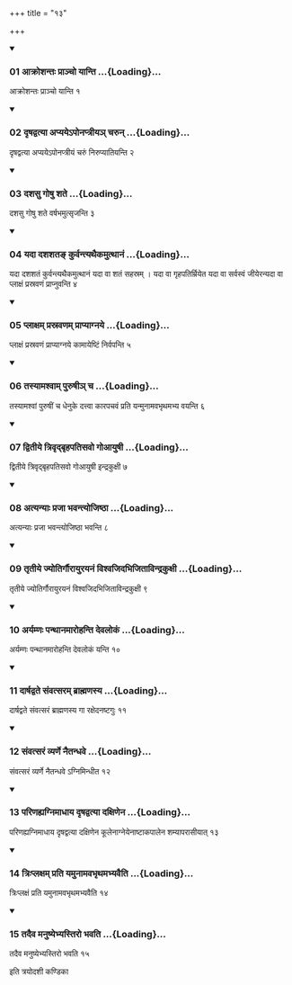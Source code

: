 +++
title = "१३"

+++

<div class="js_include" includetitle="true" newlevelforh1="3" unfilled="" url="/vedAH_yajuH/taittirIyam/sUtram/ApastambaH/shrautam/vishvAsa-prastutiH/23/13/01_AkroshantaH_prAncho_yAnti.md">
<details open><summary><h3>01 आक्रोशन्तः प्राञ्चो यान्ति ...{Loading}...</h3></summary>

आक्रोशन्तः प्राञ्चो यान्ति १
</details>
</div>


<div class="js_include" includetitle="true" newlevelforh1="3" unfilled="" url="/vedAH_yajuH/taittirIyam/sUtram/ApastambaH/shrautam/vishvAsa-prastutiH/23/13/02_dRShadvatyA_apyaye-ponaptrIya~n_charun.md">
<details open><summary><h3>02 दृषद्वत्या अप्ययेऽपोनप्त्रीयञ् चरुन् ...{Loading}...</h3></summary>

दृषद्वत्या अप्ययेऽपोनप्त्रीयं चरुं निरुप्यातियन्ति २
</details>
</div>


<div class="js_include" includetitle="true" newlevelforh1="3" unfilled="" url="/vedAH_yajuH/taittirIyam/sUtram/ApastambaH/shrautam/vishvAsa-prastutiH/23/13/03_dashasu_goShu_shate.md">
<details open><summary><h3>03 दशसु गोषु शते ...{Loading}...</h3></summary>

दशसु गोषु शते वर्षभमुत्सृजन्ति ३
</details>
</div>


<div class="js_include" includetitle="true" newlevelforh1="3" unfilled="" url="/vedAH_yajuH/taittirIyam/sUtram/ApastambaH/shrautam/vishvAsa-prastutiH/23/13/04_yadA_dashashata~N_kurvantyathaikamutthAnaM.md">
<details open><summary><h3>04 यदा दशशतङ् कुर्वन्त्यथैकमुत्थानं ...{Loading}...</h3></summary>

यदा दशशतं कुर्वन्त्यथैकमुत्थानं यदा वा शतं सहस्रम् । यदा वा गृहपतिर्म्रियेत यदा वा सर्वस्वं जीयेरन्यदा वा प्लाक्षं प्रस्रवणं प्राप्नुवन्ति ४
</details>
</div>


<div class="js_include" includetitle="true" newlevelforh1="3" unfilled="" url="/vedAH_yajuH/taittirIyam/sUtram/ApastambaH/shrautam/vishvAsa-prastutiH/23/13/05_plAxam_prasravaNam_prApyAgnaye.md">
<details open><summary><h3>05 प्लाक्षम् प्रस्रवणम् प्राप्याग्नये ...{Loading}...</h3></summary>

प्लाक्षं प्रस्रवणं प्राप्याग्नये कामायेष्टिं निर्वपन्ति ५
</details>
</div>


<div class="js_include" includetitle="true" newlevelforh1="3" unfilled="" url="/vedAH_yajuH/taittirIyam/sUtram/ApastambaH/shrautam/vishvAsa-prastutiH/23/13/06_tasyAmashvAm_puruShI~n_cha.md">
<details open><summary><h3>06 तस्यामश्वाम् पुरुषीञ् च ...{Loading}...</h3></summary>

तस्यामश्वां पुरुषीं च धेनुके दत्त्वा कारपचवं प्रति यन्मुनामवभृथमभ्य वयन्ति ६
</details>
</div>


<div class="js_include" includetitle="true" newlevelforh1="3" unfilled="" url="/vedAH_yajuH/taittirIyam/sUtram/ApastambaH/shrautam/vishvAsa-prastutiH/23/13/07_dvitIye_trivRdbRhapatisavo_goAyuShI.md">
<details open><summary><h3>07 द्वितीये त्रिवृद्बृहपतिसवो गोआयुषी ...{Loading}...</h3></summary>

द्वितीये त्रिवृद्बृहपतिसवो गोआयुषी इन्द्रकुक्षी ७
</details>
</div>


<div class="js_include" includetitle="true" newlevelforh1="3" unfilled="" url="/vedAH_yajuH/taittirIyam/sUtram/ApastambaH/shrautam/vishvAsa-prastutiH/23/13/08_atyanyAH_prajA_bhavantyojiShThA.md">
<details open><summary><h3>08 अत्यन्याः प्रजा भवन्त्योजिष्ठा ...{Loading}...</h3></summary>

अत्यन्याः प्रजा भवन्त्योजिष्ठा भवन्ति ८
</details>
</div>


<div class="js_include" includetitle="true" newlevelforh1="3" unfilled="" url="/vedAH_yajuH/taittirIyam/sUtram/ApastambaH/shrautam/vishvAsa-prastutiH/23/13/09_tRtIye_jyotirgaurAyurayanaM_vishvajidabhijitAvindrakuxI.md">
<details open><summary><h3>09 तृतीये ज्योतिर्गौरायुरयनं विश्वजिदभिजिताविन्द्रकुक्षी ...{Loading}...</h3></summary>

तृतीये ज्योतिर्गौरायुरयनं विश्वजिदभिजिताविन्द्रकुक्षी ९
</details>
</div>


<div class="js_include" includetitle="true" newlevelforh1="3" unfilled="" url="/vedAH_yajuH/taittirIyam/sUtram/ApastambaH/shrautam/vishvAsa-prastutiH/23/13/10_aryamNaH_panthAnamArohanti_devalokaM.md">
<details open><summary><h3>10 अर्यम्णः पन्थानमारोहन्ति देवलोकं ...{Loading}...</h3></summary>

अर्यम्णः पन्थानमारोहन्ति देवलोकं यन्ति १०
</details>
</div>


<div class="js_include" includetitle="true" newlevelforh1="3" unfilled="" url="/vedAH_yajuH/taittirIyam/sUtram/ApastambaH/shrautam/vishvAsa-prastutiH/23/13/11_dArShadvate_saMvatsaram_brAhmaNasya.md">
<details open><summary><h3>11 दार्षद्वते संवत्सरम् ब्राह्मणस्य ...{Loading}...</h3></summary>

दार्षद्वते संवत्सरं ब्राह्मणस्य गा रक्षेदनष्टगुः ११
</details>
</div>


<div class="js_include" includetitle="true" newlevelforh1="3" unfilled="" url="/vedAH_yajuH/taittirIyam/sUtram/ApastambaH/shrautam/vishvAsa-prastutiH/23/13/12_saMvatsaraM_vyarNe_naitandhave.md">
<details open><summary><h3>12 संवत्सरं व्यर्णे नैतन्धवे ...{Loading}...</h3></summary>

संवत्सरं व्यर्णे नैतन्धवे ऽग्निमिन्धीत १२
</details>
</div>


<div class="js_include" includetitle="true" newlevelforh1="3" unfilled="" url="/vedAH_yajuH/taittirIyam/sUtram/ApastambaH/shrautam/vishvAsa-prastutiH/23/13/13_pariNahyagnimAdhAya_dRShadvatyA_daxiNena.md">
<details open><summary><h3>13 परिणह्यग्निमाधाय दृषद्वत्या दक्षिणेन ...{Loading}...</h3></summary>

परिणह्यग्निमाधाय दृषद्वत्या दक्षिणेन कूलेनाग्नेयेनाष्टाकपालेन शम्यापरासीयात् १३
</details>
</div>


<div class="js_include" includetitle="true" newlevelforh1="3" unfilled="" url="/vedAH_yajuH/taittirIyam/sUtram/ApastambaH/shrautam/vishvAsa-prastutiH/23/13/14_triHplaxam_prati_yamunAmavabhRthamabhyavaiti.md">
<details open><summary><h3>14 त्रिःप्लक्षम् प्रति यमुनामवभृथमभ्यवैति ...{Loading}...</h3></summary>

त्रिःप्लक्षं प्रति यमुनामवभृथमभ्यवैति १४
</details>
</div>


<div class="js_include" includetitle="true" newlevelforh1="3" unfilled="" url="/vedAH_yajuH/taittirIyam/sUtram/ApastambaH/shrautam/vishvAsa-prastutiH/23/13/15_tadaiva_manuShyebhyastiro_bhavati.md">
<details open><summary><h3>15 तदैव मनुष्येभ्यस्तिरो भवति ...{Loading}...</h3></summary>

तदैव मनुष्येभ्यस्तिरो भवति १५
</details>
</div>



  
इति त्रयोदशी कण्डिका 
